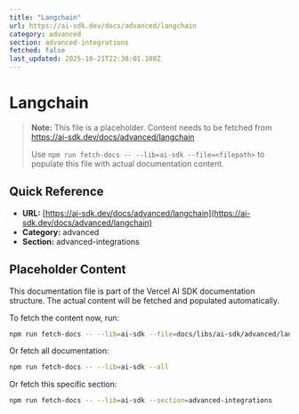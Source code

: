 ```yaml
---
title: "Langchain"
url: https://ai-sdk.dev/docs/advanced/langchain
category: advanced
section: advanced-integrations
fetched: false
last_updated: 2025-10-21T22:38:01.108Z
---
```


# Langchain

> **Note:** This file is a placeholder. Content needs to be fetched from https://ai-sdk.dev/docs/advanced/langchain
>
> Use `npm run fetch-docs -- --lib=ai-sdk --file=<filepath>` to populate this file with actual documentation content.

## Quick Reference

- **URL:** [https://ai-sdk.dev/docs/advanced/langchain](https://ai-sdk.dev/docs/advanced/langchain)
- **Category:** advanced
- **Section:** advanced-integrations

## Placeholder Content

This documentation file is part of the Vercel AI SDK documentation structure.
The actual content will be fetched and populated automatically.

To fetch the content now, run:

```bash
npm run fetch-docs -- --lib=ai-sdk --file=docs/libs/ai-sdk/advanced/langchain.md
```

Or fetch all documentation:

```bash
npm run fetch-docs -- --lib=ai-sdk --all
```

Or fetch this specific section:

```bash
npm run fetch-docs -- --lib=ai-sdk --section=advanced-integrations
```
